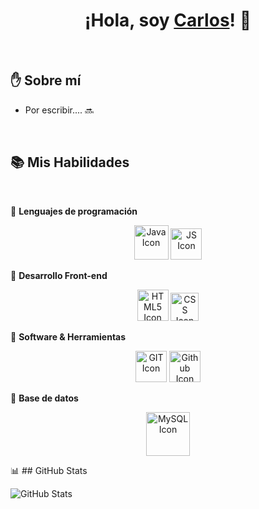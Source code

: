 <h1 align="center">¡Hola, soy <a href="#" target="_blank">Carlos</a>! 👋</h1>

<br>

## :raised_hand: Sobre mí

* Por escribir.... 🔜

<br>

## :books: Mis Habilidades
<br>

:pushpin: **Lenguajes de programación**

<p align="center"> 
    <!-- JAVA ICON -->
    <img src="https://img.icons8.com/color/2x/java-coffee-cup-logo.png" width="55px" title="Java" alt="Java Icon">
    <!-- JS ICON -->
    <img src="https://img.icons8.com/color/344/javascript--v1.png" width="50px" title="Javascript" alt="JS Icon"> 
</p>

:pushpin: **Desarrollo Front-end**

<p align="center"> 
    <!-- HTML ICON -->
    <img src="https://www.freepnglogos.com/uploads/html5-logo-png/html5-logo-html-logo-0.png" width="50px" title="HTML5" alt="HTML5 Icon">
    <!-- CSS3 ICON -->
    <img src="https://www.freepnglogos.com/uploads/html5-logo-png/html5-logo-opencode-css-8.png" width="45px" title="CSS3" alt="CSS Icon">
</p>

:pushpin: **Software & Herramientas**

<p align="center"> 
    <!-- GIT ICON -->
    <img src="https://seeklogo.com/images/G/git-logo-CD8D6F1C09-seeklogo.com.png" width="50px" title="GIT" alt="GIT Icon">
    <!-- GITHUB ICON -->
    <img src="https://github.githubassets.com/images/modules/logos_page/GitHub-Mark.png" width="50px" title="GitHub" alt="Github Icon">
</p>

:pushpin: **Base de datos**

<p align="center"> 
    <!-- MySQL ICON -->
    <img src="https://seeklogo.com/images/M/MySQL-logo-F6FF285A58-seeklogo.com.png" width="70px" title="MySQL" alt="MySQL Icon">
</p>

📊 ## GitHub Stats

![GitHub Stats](https://github-readme-stats.vercel.app/api?username=carlos-marte)
